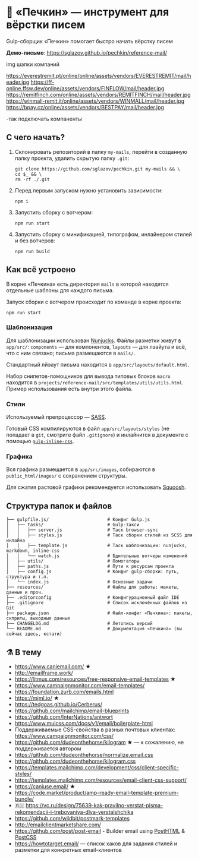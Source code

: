 # 📮 «Печкин» — инструмент для вёрстки писем
Gulp-сборщик «Печкин» помогает быстро начать вёрстку писем

**Демо-письмо**: https://sglazov.github.io/pechkin/reference-mail/

img шапки компаний 

https://everestremit.pt/online/online/assets/vendors/EVERESTREMIT/mail/header.jpg
https://ff-online.ffsw.dev/online/assets/vendors/FINFLOW/mail/header.jpg
https://remitfinch.com/online/assets/vendors/REMITFINCH/mail/header.jpg
https://winmall-remit.it/online/assets/vendors/WINMALL/mail/header.jpg
https://bpay.cz/online/assets/vendors/BESTPAY/mail/header.jpg


<!-- {% include "components/footer.html" %}   --> -так подключать компаненты

## С чего начать?
1. Склонировать репозиторий в папку `my-mails`, перейти в созданную папку проекта, удалить скрытую папку `.git`:
    ```console
    git clone https://github.com/sglazov/pechkin.git my-mails && \ 
    cd $_ && \
    rm -rf ./.git
    ```

1. Перед первым запуском нужно установить зависимости:
    ```console
    npm i
    ```

1. Запустить сборку с вотчером:
    ```console
    npm run start
    ```
1. Запустить сборку с минификацией, типографом, инлайнером стилей и без вотчеров:
    ```console
    npm run build
    ```

## Как всё устроено
В корне «Печкина» есть директория `mails` в которой находятся отдельные шаблоны для каждого письма.

Запуск сборки с вотчером происходит по команде в корне проекта:
```console
npm run start
```

### Шаблонизация
Для шаблонизации использован [Nunjucks](https://mozilla.github.io/nunjucks/templating.html). Файлы разметки живут в `app/src/`: `components` — для компонентов, `layouts` — для лэайута и всё, что с ним связано; письма размещаются в `mails/`.

Стандартный лйэаут письма находится в `app/src/layouts/default.html`.

Набор снипетов-помощников для вывода типовых блоков `macro` находится в `projects/reference-mail/src/templates/utils/utils.html`. Пример использования есть внутри этого файла.

### Стили
Используемый препроцессор — [SASS](https://sass-scss.ru/).

Готовый CSS компилируются в файл `app/src/layouts/styles` (не попадает в `git`, смотрите файл `.gitignore`) и инлайнится в документе с помощью [`gulp-inline-css`](https://github.com/jonkemp/gulp-inline-css).

### Графика
Вся графика размещается в `app/src/images`, собираются в `public_html/images/` с сохранением структуры.

Для сжатия растовой графики рекомендуется использовать [Squoosh](https://squoosh.app/).

## Структура папок и файлов
```
├── gulpfile.js/                      # Конфиг Gulp.js
│   ├── tasks/                        # Gulp-такси
│   │   ├── server.js                 # Таск browser-sync
│   │   ├── styles.js                 # Таск сборки стилей из SCSS для инлайна
│   │   ├── template.js               # Таск шаблонизации: nunjucks, markdown, inline-css
│   │   └── watch.js                  # Бдительные вотчеры изменений
│   ├── utils/                        # Помогаторы
│   ├── paths.js                      # Пути к ресурсам проекта
│   ├── config.js                     # Конфиг gulp-сборки: путь, структура и т.п.
│   └── index.js                      # Основные задачи
├── resources/                        # Файлы для работы: макеты, данные и проч.
├── .editorconfig                     # Конфигурационный файл IDE
├── .gitignore                        # Список исключённых файлов из Git
├── package.json                      # Файл-конфиг «Печкина»: пакеты, скприты, выходные данные
├── CHANGELOG.md                      # Летопись версий
└── README.md                         # Документация «Печкина» (вы сейчас здесь, кстати)
```

## ⚗️ В тему
* https://www.caniemail.com/ ★
* http://emailframe.work/
* https://litmus.com/resources/free-responsive-email-templates ★
* https://www.campaignmonitor.com/email-templates/
* https://foundation.zurb.com/emails.html
* https://mjml.io/ ★
* https://tedgoas.github.io/Cerberus/
* https://github.com/mailchimp/email-blueprints
* https://github.com/InterNations/antwort
* https://www.muicss.com/docs/v1/email/boilerplate-html
* Поддерживаемые CSS-свойства в разных почтовых клиентах: https://www.campaignmonitor.com/css/
* https://github.com/dudeonthehorse/kilogram ★ — к сожалению, не поддерживается автором
* https://github.com/dudeonthehorse/normalize.email.css
* https://github.com/dudeonthehorse/kilogram.css
* https://templates.mailchimp.com/development/css/client-specific-styles/
* https://templates.mailchimp.com/resources/email-client-css-support/
* https://caniuse.email/ ★
* https://code.market/product/amp-ready-email-template-premium-bundle/
* 🇷🇺 https://vc.ru/design/75639-kak-pravilno-verstat-pisma-rekomendacii-i-trebovaniya-dlya-verstalshchika
* https://github.com/wildbit/postmark-templates
* http://emailclientmarketshare.com/
* https://github.com/post/post-email - Builder email using [PostHTML](https://github.com/posthtml/posthtml) & [PostCSS](https://github.com/postcss/postcss)
* https://howtotarget.email/ — список хаков для задания стилей и разметки для конкретных email-клиентов
